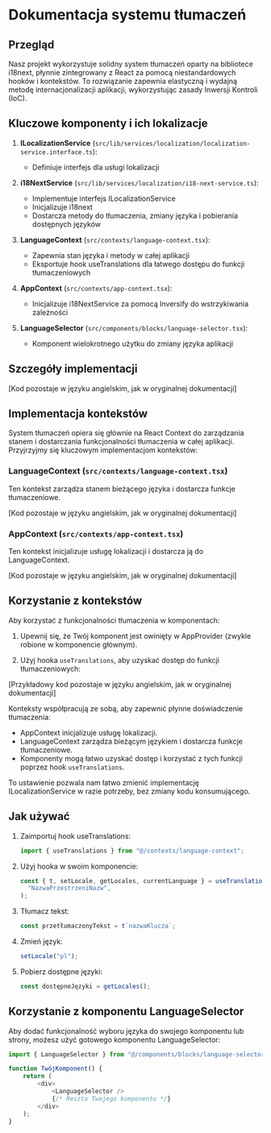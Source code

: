 # Dokumentacja systemu tłumaczeń

## Przegląd

Nasz projekt wykorzystuje solidny system tłumaczeń oparty na bibliotece i18next, płynnie zintegrowany z React za pomocą niestandardowych hooków i kontekstów. To rozwiązanie zapewnia elastyczną i wydajną metodę internacjonalizacji aplikacji, wykorzystując zasady Inwersji Kontroli (IoC).

## Kluczowe komponenty i ich lokalizacje

1. **ILocalizationService** (`src/lib/services/localization/localization-service.interface.ts`):

   - Definiuje interfejs dla usługi lokalizacji

2. **i18NextService** (`src/lib/services/localization/i18-next-service.ts`):

   - Implementuje interfejs ILocalizationService
   - Inicjalizuje i18next
   - Dostarcza metody do tłumaczenia, zmiany języka i pobierania dostępnych języków

3. **LanguageContext** (`src/contexts/language-context.tsx`):

   - Zapewnia stan języka i metody w całej aplikacji
   - Eksportuje hook useTranslations dla łatwego dostępu do funkcji tłumaczeniowych

4. **AppContext** (`src/contexts/app-context.tsx`):

   - Inicjalizuje i18NextService za pomocą Inversify do wstrzykiwania zależności

5. **LanguageSelector** (`src/components/blocks/language-selector.tsx`):
   - Komponent wielokrotnego użytku do zmiany języka aplikacji

## Szczegóły implementacji

[Kod pozostaje w języku angielskim, jak w oryginalnej dokumentacji]

## Implementacja kontekstów

System tłumaczeń opiera się głównie na React Context do zarządzania stanem i dostarczania funkcjonalności tłumaczenia w całej aplikacji. Przyjrzyjmy się kluczowym implementacjom kontekstów:

### LanguageContext (`src/contexts/language-context.tsx`)

Ten kontekst zarządza stanem bieżącego języka i dostarcza funkcje tłumaczeniowe.

[Kod pozostaje w języku angielskim, jak w oryginalnej dokumentacji]

### AppContext (`src/contexts/app-context.tsx`)

Ten kontekst inicjalizuje usługę lokalizacji i dostarcza ją do LanguageContext.

[Kod pozostaje w języku angielskim, jak w oryginalnej dokumentacji]

## Korzystanie z kontekstów

Aby korzystać z funkcjonalności tłumaczenia w komponentach:

1. Upewnij się, że Twój komponent jest owinięty w AppProvider (zwykle robione w komponencie głównym).

2. Użyj hooka `useTranslations`, aby uzyskać dostęp do funkcji tłumaczeniowych:

[Przykładowy kod pozostaje w języku angielskim, jak w oryginalnej dokumentacji]

Konteksty współpracują ze sobą, aby zapewnić płynne doświadczenie tłumaczenia:

- AppContext inicjalizuje usługę lokalizacji.
- LanguageContext zarządza bieżącym językiem i dostarcza funkcje tłumaczeniowe.
- Komponenty mogą łatwo uzyskać dostęp i korzystać z tych funkcji poprzez hook `useTranslations`.

To ustawienie pozwala nam łatwo zmienić implementację ILocalizationService w razie potrzeby, bez zmiany kodu konsumującego.

## Jak używać

1. Zaimportuj hook useTranslations:

   ```typescript
   import { useTranslations } from "@/contexts/language-context";
   ```

2. Użyj hooka w swoim komponencie:

   ```typescript
   const { t, setLocale, getLocales, currentLanguage } = useTranslations(
     "NazwaPrzestrzeniNazw",
   );
   ```

3. Tłumacz tekst:

   ```typescript
   const przetłumaczonyTekst = t`nazwaKlucza`;
   ```

4. Zmień język:

   ```typescript
   setLocale("pl");
   ```

5. Pobierz dostępne języki:
   ```typescript
   const dostępneJęzyki = getLocales();
   ```

## Korzystanie z komponentu LanguageSelector

Aby dodać funkcjonalność wyboru języka do swojego komponentu lub strony, możesz użyć gotowego komponentu LanguageSelector:

```typescript
import { LanguageSelector } from "@/components/blocks/language-selector";

function TwójKomponent() {
    return (
        <div>
            <LanguageSelector />
            {/* Reszta Twojego komponentu */}
        </div>
    );
}
```
